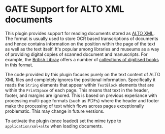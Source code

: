 # GATE Support for ALTO XML documents

This plugin provides support for reading documents stored as [ALTO XML](https://en.wikipedia.org/wiki/ALTO_(XML)). The format is usually used to store OCR based transcriptions of documents and hence contains information on the position within the page of the text as well as the text itself. It's popular among libraries and museums as a way of providing digital copies of scanned document and manuscripts. For example, the [British Libray](https://www.bl.uk/) offers a number of [collections of digitised books](https://data.bl.uk/digbks/) in this format.

The code provided by this plugin focuses purely on the text content of ALTO XML files and completely ignores the positional information. Specifically it reads the `String` elements that appear within `TextBlock` elements that are within the `PrintSpace` of each page. This means that text in the header, footer, and margins are ignored. This is based on previous experiance with processing multi-page formats (such as PDFs) where the header and footer make the processing of text which flows across pages exceptionally problematic. This may change in future versions.

To activate the plugin (once loaded) set the mime type to `application/xml+alto` when loading documents.
